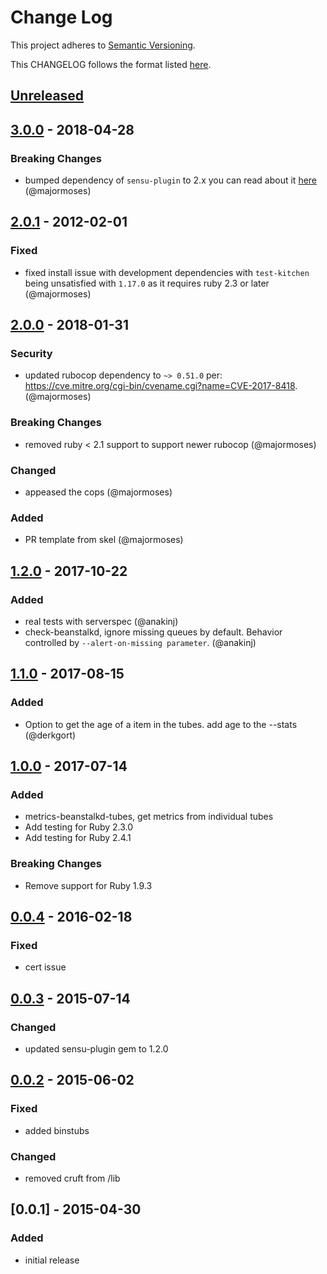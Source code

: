 # Change Log
This project adheres to [Semantic Versioning](http://semver.org/).

This CHANGELOG follows the format listed [here](https://github.com/sensu-plugins/community/blob/master/HOW_WE_CHANGELOG.md).

## [Unreleased]

## [3.0.0] - 2018-04-28
### Breaking Changes
- bumped dependency of `sensu-plugin` to 2.x you can read about it  [here](https://github.com/sensu-plugins/sensu-plugin/blob/master/CHANGELOG.md#v145---2017-03-07) (@majormoses)

## [2.0.1] - 2012-02-01
### Fixed
- fixed install issue with development dependencies with `test-kitchen` being unsatisfied with `1.17.0` as it requires ruby 2.3 or later (@majormoses)

## [2.0.0] - 2018-01-31
### Security
- updated rubocop dependency to `~> 0.51.0` per: https://cve.mitre.org/cgi-bin/cvename.cgi?name=CVE-2017-8418. (@majormoses)

### Breaking Changes
- removed ruby < 2.1 support to support newer rubocop (@majormoses)

### Changed
- appeased the cops (@majormoses)

### Added
- PR template from skel (@majormoses)

## [1.2.0] - 2017-10-22
### Added
- real tests with serverspec (@anakinj)
- check-beanstalkd, ignore missing queues by default. Behavior controlled by `--alert-on-missing parameter`. (@anakinj)

## [1.1.0] - 2017-08-15
### Added
- Option to get the age of a item in the tubes. add age to the --stats (@derkgort)

## [1.0.0] - 2017-07-14
### Added
- metrics-beanstalkd-tubes, get metrics from individual tubes
- Add testing for Ruby 2.3.0
- Add testing for Ruby 2.4.1

### Breaking Changes
- Remove support for Ruby 1.9.3

## [0.0.4] - 2016-02-18
### Fixed
- cert issue

## [0.0.3] - 2015-07-14
### Changed
- updated sensu-plugin gem to 1.2.0

## [0.0.2] - 2015-06-02
### Fixed
- added binstubs

### Changed
- removed cruft from /lib

## [0.0.1] - 2015-04-30
### Added
- initial release

[Unreleased]: https://github.com/sensu-plugins/sensu-plugins-beanstalk/compare/3.0.0...HEAD
[3.0.0]: https://github.com/sensu-plugins/sensu-plugins-beanstalk/compare/2.0.1...3.0.0
[2.0.1]: https://github.com/sensu-plugins/sensu-plugins-beanstalk/compare/2.0.0...2.0.1
[2.0.0]: https://github.com/sensu-plugins/sensu-plugins-beanstalk/compare/1.1.0...2.0.0
[1.2.0]: https://github.com/sensu-plugins/sensu-plugins-beanstalk/compare/1.1.0...1.2.0
[1.1.0]: https://github.com/sensu-plugins/sensu-plugins-beanstalk/compare/1.0.0...1.1.0
[1.0.0]: https://github.com/sensu-plugins/sensu-plugins-beanstalk/compare/0.0.4...1.0.0
[0.0.4]: https://github.com/sensu-plugins/sensu-plugins-beanstalk/compare/0.0.3...0.0.4
[0.0.3]: https://github.com/sensu-plugins/sensu-plugins-beanstalk/compare/0.0.2...0.0.3
[0.0.2]: https://github.com/sensu-plugins/sensu-plugins-beanstalk/compare/0.0.1...0.0.2
